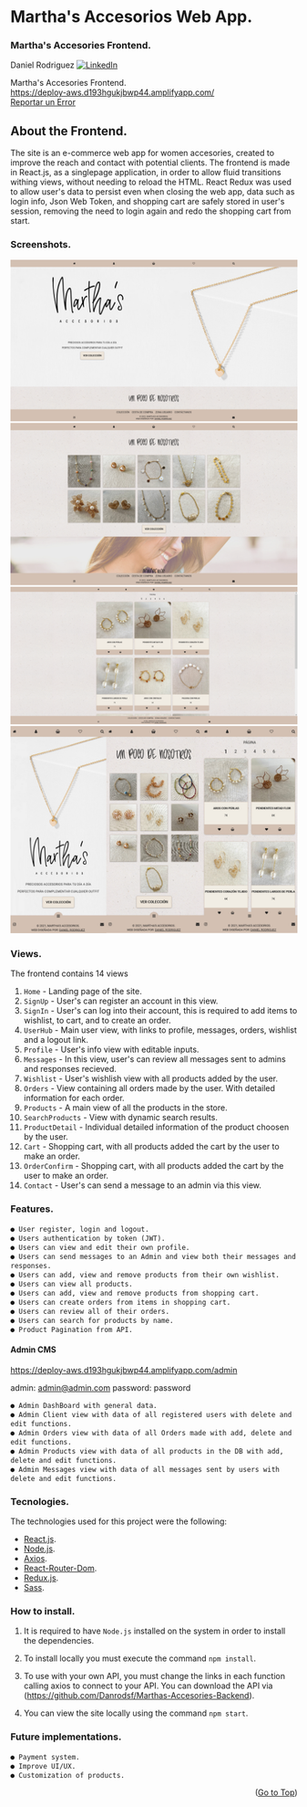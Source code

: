 # Martha's Accesorios Web App.

<div id="top"></div>

  <h3>Martha's Accesories Frontend.</h3>

Daniel Rodriguez
[![LinkedIn][linkedin-shield]][linkedin-url]

  <p>
    Martha's Accesories Frontend.
    <br />
    <a href="https://deploy-aws.d193hgukjbwp44.amplifyapp.com/">https://deploy-aws.d193hgukjbwp44.amplifyapp.com/</a>
    <br />
    <a href="https://github.com/Danrodsf/Marthas-Accesories-Frontend/issues">Reportar un Error</a>
  </p>
</div>

## About the Frontend.

The site is an e-commerce web app for women accesories, created to improve the reach and contact with potential clients.
The frontend is made in React.js, as a singlepage application, in order to allow fluid transitions withing views, without needing to reload the HTML. React Redux was used to allow user's data to persist even when closing the web app, data such as login info, Json Web Token, and shopping cart are safely stored in user's session, removing the need to login again and redo the shopping cart from start.

### Screenshots.

<img src="src/img/screens/1.png"/>
<img src="src/img/screens/2.png">
<img src="src/img/screens/3.png">
<img src="src/img/screens/4.jpg">

### Views.

The frontend contains 14 views

1. `Home` - Landing page of the site.
2. `SignUp` - User's can register an account in this view.
3. `SignIn` - User's can log into their account, this is required to add items to wishlist, to cart, and to create an order.
4. `UserHub` - Main user view, with links to profile, messages, orders, wishlist and a logout link.
5. `Profile` - User's info view with editable inputs.
6. `Messages` - In this view, user's can review all messages sent to admins and responses recieved.
7. `Wishlist` - User's wishlish view with all products added by the user.
8. `Orders` - View containing all orders made by the user. With detailed information for each order.
9. `Products` - A main view of all the products in the store.
10. `SearchProducts` - View with dynamic search results.
11. `ProductDetail` - Individual detailed information of the product choosen by the user.
12. `Cart` - Shopping cart, with all products added the cart by the user to make an order.
13. `OrderConfirm` - Shopping cart, with all products added the cart by the user to make an order.
14. `Contact` - User's can send a message to an admin via this view.

### Features.

```
● User register, login and logout.
● Users authentication by token (JWT).
● Users can view and edit their own profile.
● Users can send messages to an Admin and view both their messages and responses.
● Users can add, view and remove products from their own wishlist.
● Users can view all products.
● Users can add, view and remove products from shopping cart.
● Users can create orders from items in shopping cart.
● Users can review all of their orders.
● Users can search for products by name.
● Product Pagination from API.

```

#### Admin CMS

https://deploy-aws.d193hgukjbwp44.amplifyapp.com/admin

admin: admin@admin.com
password: password

```
● Admin DashBoard with general data.
● Admin Client view with data of all registered users with delete and edit functions.
● Admin Orders view with data of all Orders made with add, delete and edit functions.
● Admin Products view with data of all products in the DB with add, delete and edit functions.
● Admin Messages view with data of all messages sent by users with delete and edit functions.
```

### Tecnologies.

The technologies used for this project were the following:

- [React.js](https://es.reactjs.org/).
- [Node.js](https://nodejs.org/).
- [Axios](https://axios-http.com/).
- [React-Router-Dom](https://reactrouter.com/).
- [Redux.js](https://redux.js.org/).
- [Sass](https://sass-lang.com/).

### How to install.

1. It is required to have `Node.js` installed on the system in order to install the dependencies.

2. To install locally you must execute the command `npm install`.

3. To use with your own API, you must change the links in each function calling axios to connect to your API. You can download the API via (https://github.com/Danrodsf/Marthas-Accesories-Backend).

4. You can view the site locally using the command `npm start`.

[linkedin-shield]: https://img.shields.io/badge/-LinkedIn-black.svg?style=for-the-badge&logo=linkedin&colorB=555
[linkedin-url]: https://www.linkedin.com/in/danielrodriguezserafin/

### Future implementations.

```
● Payment system.
● Improve UI/UX.
● Customization of products.

```

<p align="right">(<a href="#top">Go to Top</a>)</p>
